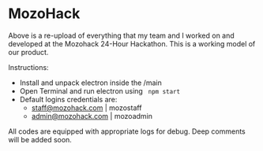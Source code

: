 # MozoHack
Above is a re-upload of everything that my team and I worked on and developed at the Mozohack 24-Hour Hackathon. This is a working model of our product. 

Instructions:
  * Install and unpack electron inside the /main
  * Open Terminal and run electron using ` npm start`
  * Default logins credentials are:
    * staff@mozohack.com | mozostaff
    * admin@mozohack.com | mozoadmin
    
All codes are equipped with appropriate logs for debug. Deep comments will be added soon.
